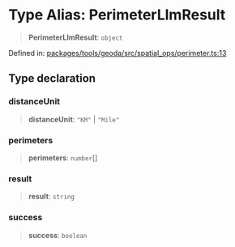 # Type Alias: PerimeterLlmResult

> **PerimeterLlmResult**: `object`

Defined in: [packages/tools/geoda/src/spatial\_ops/perimeter.ts:13](https://github.com/GeoDaCenter/openassistant/blob/bf312b357cb340f1f76fa8b62441fb39bcbce0ce/packages/tools/geoda/src/spatial_ops/perimeter.ts#L13)

## Type declaration

### distanceUnit

> **distanceUnit**: `"KM"` \| `"Mile"`

### perimeters

> **perimeters**: `number`[]

### result

> **result**: `string`

### success

> **success**: `boolean`
